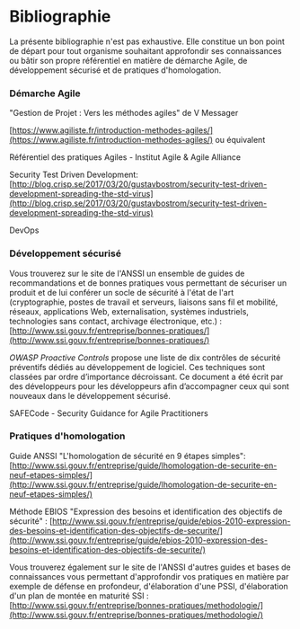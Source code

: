 # Bibliographie

La présente bibliographie n'est pas exhaustive. Elle constitue un bon point de départ pour tout organisme souhaitant approfondir ses connaissances ou bâtir son propre référentiel en matière de démarche Agile, de développement sécurisé et de pratiques d'homologation.

### Démarche Agile

"Gestion de Projet : Vers les méthodes agiles" de V Messager

[https://www.agiliste.fr/introduction-methodes-agiles/](https://www.agiliste.fr/introduction-methodes-agiles/) ou équivalent

Référentiel des pratiques Agiles - Institut Agile & Agile Alliance

Security Test Driven Development: [http://blog.crisp.se/2017/03/20/gustavbostrom/security-test-driven-development-spreading-the-std-virus](http://blog.crisp.se/2017/03/20/gustavbostrom/security-test-driven-development-spreading-the-std-virus)

DevOps

### Développement sécurisé

Vous trouverez sur le site de l'ANSSI un ensemble de guides de recommandations et de bonnes pratiques vous permettant de sécuriser un produit et de lui conférer un socle de sécurité à l'état de l'art \(cryptographie, postes de travail et serveurs, liaisons sans fil et mobilité, réseaux, applications Web, externalisation, systèmes industriels, technologies sans contact, archivage électronique, etc.\) : [http://www.ssi.gouv.fr/entreprise/bonnes-pratiques/](http://www.ssi.gouv.fr/entreprise/bonnes-pratiques/) 

_OWASP Proactive Controls_ propose une liste de dix contrôles de sécurité préventifs dédiés au développement de logiciel. Ces techniques sont classées par ordre d’importance décroissant. Ce document a été écrit par des développeurs pour les développeurs afin d’accompagner ceux qui sont nouveaux dans le développement sécurisé.

SAFECode - Security Guidance for Agile Practitioners

### Pratiques d'homologation

Guide ANSSI "L'homologation de sécurité en 9 étapes simples": [http://www.ssi.gouv.fr/entreprise/guide/lhomologation-de-securite-en-neuf-etapes-simples/](http://www.ssi.gouv.fr/entreprise/guide/lhomologation-de-securite-en-neuf-etapes-simples/)

Méthode EBIOS "Expression des besoins et identification des objectifs de sécurité" : [http://www.ssi.gouv.fr/entreprise/guide/ebios-2010-expression-des-besoins-et-identification-des-objectifs-de-securite/](http://www.ssi.gouv.fr/entreprise/guide/ebios-2010-expression-des-besoins-et-identification-des-objectifs-de-securite/)

Vous trouverez également sur le site de l'ANSSI d'autres guides et bases de connaissances vous permettant d'approfondir vos pratiques en matière par exemple de défense en profondeur, d'élaboration d'une PSSI, d'élaboration d'un plan de montée en maturité SSI : [http://www.ssi.gouv.fr/entreprise/bonnes-pratiques/methodologie/](http://www.ssi.gouv.fr/entreprise/bonnes-pratiques/methodologie/)

 

